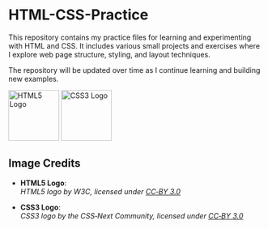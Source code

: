 # HTML-CSS-Practice

This repository contains my practice files for learning and experimenting with HTML and CSS. It includes various small projects and exercises where I explore web page structure, styling, and layout techniques.

The repository will be updated over time as I continue learning and building new examples.

<p>
  <img src="assets/logos/html5-logo.svg" alt="HTML5 Logo" width="100"/>
  <img src="assets/logos/css3-logo.png" alt="CSS3 Logo" width="100"/>
</p>

## Image Credits

- **HTML5 Logo**:  
  *HTML5 logo by W3C, licensed under [CC‑BY 3.0](https://creativecommons.org/licenses/by/3.0/)*  

- **CSS3 Logo**:  
  *CSS3 logo by the CSS‑Next Community, licensed under [CC‑BY 3.0](https://creativecommons.org/licenses/by/3.0/)*
